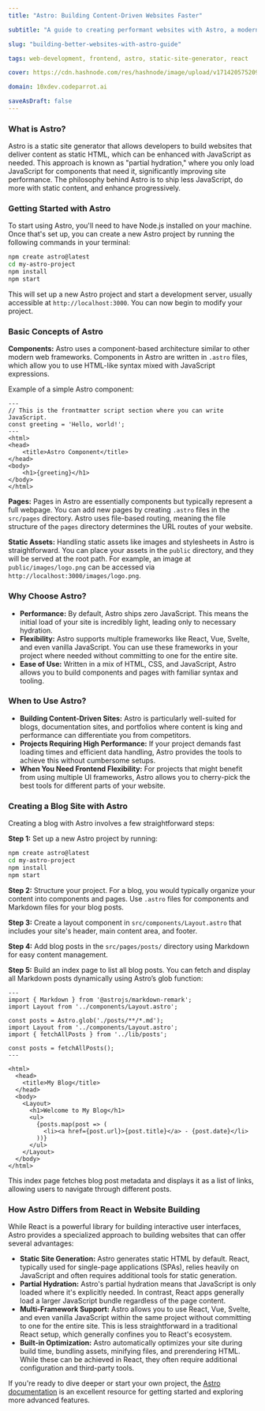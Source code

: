 ```yaml
---
title: "Astro: Building Content-Driven Websites Faster"

subtitle: "A guide to creating performant websites with Astro, a modern static site generator."

slug: "building-better-websites-with-astro-guide"

tags: web-development, frontend, astro, static-site-generator, react

cover: https://cdn.hashnode.com/res/hashnode/image/upload/v1714205752099/2eYYjW37Z.png?auto=format

domain: 10xdev.codeparrot.ai

saveAsDraft: false
---
```


### What is Astro?

Astro is a static site generator that allows developers to build websites that deliver content as static HTML, which can be enhanced with JavaScript as needed. This approach is known as "partial hydration," where you only load JavaScript for components that need it, significantly improving site performance. The philosophy behind Astro is to ship less JavaScript, do more with static content, and enhance progressively.

### Getting Started with Astro

To start using Astro, you'll need to have Node.js installed on your machine. Once that's set up, you can create a new Astro project by running the following commands in your terminal:

```bash
npm create astro@latest
cd my-astro-project
npm install
npm start
```

This will set up a new Astro project and start a development server, usually accessible at `http://localhost:3000`. You can now begin to modify your project.

### Basic Concepts of Astro

**Components:** Astro uses a component-based architecture similar to other modern web frameworks. Components in Astro are written in `.astro` files, which allow you to use HTML-like syntax mixed with JavaScript expressions.

Example of a simple Astro component:

```astro
---
// This is the frontmatter script section where you can write JavaScript.
const greeting = 'Hello, world!';
---
<html>
<head>
    <title>Astro Component</title>
</head>
<body>
    <h1>{greeting}</h1>
</body>
</html>
```

**Pages:** Pages in Astro are essentially components but typically represent a full webpage. You can add new pages by creating `.astro` files in the `src/pages` directory. Astro uses file-based routing, meaning the file structure of the `pages` directory determines the URL routes of your website.

**Static Assets:** Handling static assets like images and stylesheets in Astro is straightforward. You can place your assets in the `public` directory, and they will be served at the root path. For example, an image at `public/images/logo.png` can be accessed via `http://localhost:3000/images/logo.png`.

### Why Choose Astro?

- **Performance:** By default, Astro ships zero JavaScript. This means the initial load of your site is incredibly light, leading only to necessary hydration.
- **Flexibility:** Astro supports multiple frameworks like React, Vue, Svelte, and even vanilla JavaScript. You can use these frameworks in your project where needed without committing to one for the entire site.
- **Ease of Use:** Written in a mix of HTML, CSS, and JavaScript, Astro allows you to build components and pages with familiar syntax and tooling.

### When to Use Astro?

- **Building Content-Driven Sites:** Astro is particularly well-suited for blogs, documentation sites, and portfolios where content is king and performance can differentiate you from competitors.
- **Projects Requiring High Performance:** If your project demands fast loading times and efficient data handling, Astro provides the tools to achieve this without cumbersome setups.
- **When You Need Frontend Flexibility:** For projects that might benefit from using multiple UI frameworks, Astro allows you to cherry-pick the best tools for different parts of your website.

### Creating a Blog Site with Astro

Creating a blog with Astro involves a few straightforward steps:

**Step 1:** Set up a new Astro project by running:

```bash
npm create astro@latest
cd my-astro-project
npm install
npm start
```

**Step 2:** Structure your project. For a blog, you would typically organize your content into components and pages. Use `.astro` files for components and Markdown files for your blog posts.

**Step 3:** Create a layout component in `src/components/Layout.astro` that includes your site's header, main content area, and footer.

**Step 4:** Add blog posts in the `src/pages/posts/` directory using Markdown for easy content management.

**Step 5:** Build an index page to list all blog posts. You can fetch and display all Markdown posts dynamically using Astro’s glob function:

```astro
---
import { Markdown } from '@astrojs/markdown-remark';
import Layout from '../components/Layout.astro';

const posts = Astro.glob('./posts/**/*.md');
import Layout from '../components/Layout.astro';
import { fetchAllPosts } from '../lib/posts';

const posts = fetchAllPosts();
---

<html>
  <head>
    <title>My Blog</title>
  </head>
  <body>
    <Layout>
      <h1>Welcome to My Blog</h1>
      <ul>
        {posts.map(post => (
          <li><a href={post.url}>{post.title}</a> - {post.date}</li>
        ))}
      </ul>
    </Layout>
  </body>
</html>
```

This index page fetches blog post metadata and displays it as a list of links, allowing users to navigate through different posts.

### How Astro Differs from React in Website Building

While React is a powerful library for building interactive user interfaces, Astro provides a specialized approach to building websites that can offer several advantages:

- **Static Site Generation:** Astro generates static HTML by default. React, typically used for single-page applications (SPAs), relies heavily on JavaScript and often requires additional tools for static generation.
- **Partial Hydration:** Astro's partial hydration means that JavaScript is only loaded where it's explicitly needed. In contrast, React apps generally load a larger JavaScript bundle regardless of the page content.
- **Multi-Framework Support:** Astro allows you to use React, Vue, Svelte, and even vanilla JavaScript within the same project without committing to one for the entire site. This is less straightforward in a traditional React setup, which generally confines you to React's ecosystem.
- **Built-in Optimization:** Astro automatically optimizes your site during build time, bundling assets, minifying files, and prerendering HTML. While these can be achieved in React, they often require additional configuration and third-party tools.

If you're ready to dive deeper or start your own project, the [Astro documentation](https://docs.astro.build) is an excellent resource for getting started and exploring more advanced features.
